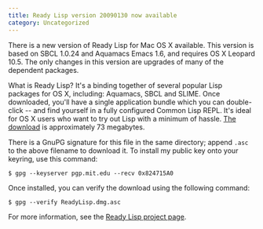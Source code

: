 ```yaml
---
title: Ready Lisp version 20090130 now available
category: Uncategorized
---
```


There is a new version of Ready Lisp for Mac OS X available.  This version is based on SBCL 1.0.24 and Aquamacs Emacs 1.6, and requires OS X Leopard 10.5.  The only changes in this version are upgrades of many of the dependent packages.

<!--more-->
What is Ready Lisp?  It's a binding together of several popular Lisp packages for OS X, including: Aquamacs, SBCL and SLIME.  Once downloaded, you'll have a single application bundle which you can double-click -- and find yourself in a fully configured Common Lisp REPL.  It's ideal for OS X users who want to try out Lisp with a minimum of hassle.  [The download](ftp://ftp.newartisans.com/pub/lisp/ready-lisp/ReadyLisp.dmg.zip) is approximately 73 megabytes.

There is a GnuPG signature for this file in the same directory; append `.asc` to the above filename to download it.  To install my public key onto your keyring, use this command:

    $ gpg --keyserver pgp.mit.edu --recv 0x824715A0

Once installed, you can verify the download using the following command:

    $ gpg --verify ReadyLisp.dmg.asc

For more information, see the [Ready Lisp project page](/blog/projects/ready-lisp.html).

